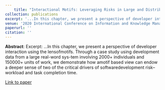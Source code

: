 ```yaml
---
    title: "Interactional Motifs: Leveraging Risks in Large and Distributed Software Development Teams"
collection: publications
excerpt: '...In this chapter, we present a perspective of developer interaction using the lensofmotifs. Through a case study using development data from a large real-word sys-tem involving 2000+ individuals and 150000+ units of work, we demonstrate how amotif based view can endow a deeper sense of two of the critical drivers of softwaredevelopment risk–workload and task completion time. '
venue: '2020 International Conference on Information and Knowledge Management Workshops, CIKMW 2020'
paperurl: ''
citation: ''
---
```

**Abstract**: Excerpt: ...In this chapter, we present a perspective of developer interaction using the lensofmotifs. Through a case study using development data from a large real-word sys-tem involving 2000+ individuals and 150000+ units of work, we demonstrate how amotif based view can endow a deeper sense of two of the critical drivers of softwaredevelopment risk–workload and task completion time. 

[Link to paper](https://arxiv.org/abs/2005.13691)

<!-- Recommended citation:  -->